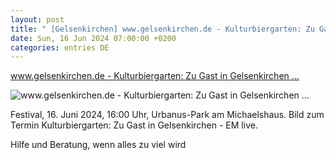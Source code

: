 ```yaml
---
layout: post
title: " [Gelsenkirchen] www.gelsenkirchen.de - Kulturbiergarten: Zu Gast in Gelsenkirchen ..."
date: Sun, 16 Jun 2024 07:00:00 +0200
categories: entries DE
---
```

[www.gelsenkirchen.de - Kulturbiergarten: Zu Gast in Gelsenkirchen ...](https://www.gelsenkirchen.de/de/_meta/veranstaltungskalender/77241-kulturbiergarten-zu-gast-in-gelsenkirchen-em-live)

![www.gelsenkirchen.de - Kulturbiergarten: Zu Gast in Gelsenkirchen ...](https://www.gelsenkirchen.de/apple-touch-icon.png)

Festival, 16. Juni 2024, 16:00 Uhr, Urbanus-Park am Michaelshaus. Bild zum Termin Kulturbiergarten: Zu Gast in Gelsenkirchen - EM live.

Hilfe und Beratung, wenn alles zu viel wird

